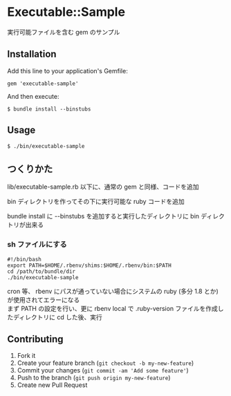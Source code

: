 # Executable::Sample

実行可能ファイルを含む gem のサンプル

## Installation

Add this line to your application's Gemfile:

    gem 'executable-sample'

And then execute:

    $ bundle install --binstubs

## Usage

    $ ./bin/executable-sample

## つくりかた

lib/executable-sample.rb 以下に、通常の gem と同様、コードを追加

bin ディレクトリを作ってその下に実行可能な ruby コードを追加

bundle install に --binstubs を追加すると実行したディレクトリに bin ディレクトリが出来る

### sh ファイルにする

    #!/bin/bash
    export PATH=$HOME/.rbenv/shims:$HOME/.rbenv/bin:$PATH
    cd /path/to/bundle/dir
    ./bin/executable-sample

cron 等、 rbenv にパスが通っていない場合にシステムの ruby (多分 1.8 とか) が使用されてエラーになる  
まず PATH の設定を行い、更に rbenv local で .ruby-version ファイルを作成したディレクトリに cd した後、実行

## Contributing

1. Fork it
2. Create your feature branch (`git checkout -b my-new-feature`)
3. Commit your changes (`git commit -am 'Add some feature'`)
4. Push to the branch (`git push origin my-new-feature`)
5. Create new Pull Request

